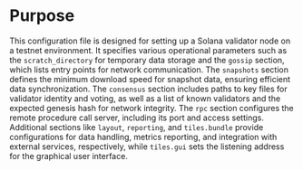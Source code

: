 # Purpose
This configuration file is designed for setting up a Solana validator node on a testnet environment. It specifies various operational parameters such as the `scratch_directory` for temporary data storage and the `gossip` section, which lists entry points for network communication. The `snapshots` section defines the minimum download speed for snapshot data, ensuring efficient data synchronization. The `consensus` section includes paths to key files for validator identity and voting, as well as a list of known validators and the expected genesis hash for network integrity. The `rpc` section configures the remote procedure call server, including its port and access settings. Additional sections like `layout`, `reporting`, and `tiles.bundle` provide configurations for data handling, metrics reporting, and integration with external services, respectively, while `tiles.gui` sets the listening address for the graphical user interface.
